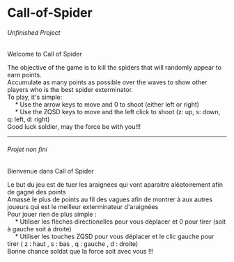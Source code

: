 # Call-of-Spider

###### _Unfinished Project_

Welcome to Call of Spider

The objective of the game is to kill the spiders that will randomly appear to earn points.  
Accumulate as many points as possible over the waves to show other players who is the best spider exterminator.  
To play, it's simple:  
&emsp; * Use the arrow keys to move and 0 to shoot (either left or right)  
&emsp; * Use the ZQSD keys to move and the left click to shoot (z: up, s: down, q: left, d: right)  
Good luck soldier, may the force be with you!!!
___________________________________________________  

###### _Projet non fini_

Bienvenue dans Call of Spider

Le but du jeu est de tuer les araignées qui vont aparaitre aléatoirement afin de gagné des points  
Amassé le plus de points au fil des vagues afin de montrer à aux autres joueurs qui est le meilleur exterminateur d'araignées  
Pour jouer rien de plus simple :  
&emsp; * Utiliser les flèches directionelles pour vous déplacer et 0 pour tirer (soit à gauche soit à droite)  
&emsp; * Utiliser les touches ZQSD pour vous déplacer et le clic gauche pour tirer ( z : haut , s : bas , q : gauche , d : droite)  
Bonne chance soldat que la force soit avec vous !!! 
